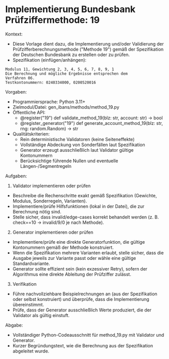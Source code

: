 # Implementierung Bundesbank Prüfziffermethode: 19

Kontext:
- Diese Vorlage dient dazu, die Implementierung und/oder Validierung der Prüfzifferberechnungsmethode ("Methode 19") gemäß der Spezifikation der Deutschen Bundesbank zu erstellen oder zu prüfen.
- Spezifikation (einfügen/anhängen):

```Text
Modulus 11, Gewichtung 2, 3, 4, 5, 6, 7, 8, 9, 1
Die Berechnung und mögliche Ergebnisse entsprechen dem
Verfahren 06.
Testkontonummern: 0240334000, 0200520016
```

Vorgaben:
- Programmiersprache: Python 3.11+
- Zielmodul/Datei: gen_ibans/methods/method_19.py
- Öffentliche API:
  - @register("19") def validate_method_19(blz: str, account: str) -> bool
  - @register_generator("19") def generate_account_method_19(blz: str, rng: random.Random) -> str
- Qualitätskriterien:
  - Rein deterministische Validatoren (keine Seiteneffekte)
  - Vollständige Abdeckung von Sonderfällen laut Spezifikation
  - Generator erzeugt ausschließlich laut Validator gültige Kontonummern
  - Berücksichtige führende Nullen und eventuelle Längen-/Segmentregeln

Aufgaben:
1) Validator implementieren oder prüfen
- Beschreibe die Rechenschritte exakt gemäß Spezifikation (Gewichte, Modulus, Sonderregeln, Varianten).
- Implementiere/prüfe Hilfsfunktionen (lokal in der Datei), die zur Berechnung nötig sind.
- Stelle sicher, dass invalid/edge-cases korrekt behandelt werden (z. B. check==10 -> invalid/9/0 je nach Methode).

2) Generator implementieren oder prüfen
- Implementiere/prüfe eine direkte Generatorfunktion, die gültige Kontonummern gemäß der Methode konstruiert.
- Wenn die Spezifikation mehrere Varianten erlaubt, stelle sicher, dass die Ausgabe jeweils zur Variante passt oder wähle eine gültige Standardvariante.
- Generator sollte effizient sein (kein exzessiver Retry), sofern der Algorithmus eine direkte Ableitung der Prüfziffer zulässt.

3) Verifikation
- Führe nachvollziehbare Beispielrechnungen an (aus der Spezifikation oder selbst konstruiert) und überprüfe, dass die Implementierung übereinstimmt.
- Prüfe, dass der Generator ausschließlich Werte produziert, die der Validator als gültig einstuft.

Abgabe:
- Vollständiger Python-Codeausschnitt für method_19.py mit Validator und Generator.
- Kurzer Begründungstext, wie die Berechnung aus der Spezifikation abgeleitet wurde.